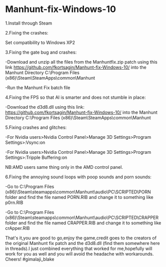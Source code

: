# Manhunt-fix-Windows-10

1.Install through Steam

2.Fixing the crashes:

Set compatibility to Windows XP2

3.Fixing the gate bug and crashes:

-Download and unzip all the files from the Manhuntfix.zip patch using this link 
https://github.com/fkortsagin/Manhunt-fix-Windows-10/ into the Manhunt Directory 
C:\Program Files (x86)\Steam\SteamApps\common\Manhunt

-Run the Manhunt Fix batch file 

4.Fixing the FPS so that AI is smarter and does not stumble in place:

-Download the d3d8.dll using this link: https://github.com/fkortsagin/Manhunt-fix-Windows-10/ into the Manhunt Directory C:\Program Files (x86)\Steam\SteamApps\common\Manhunt

5.Fixing crashes and glitches:

-For Nvidia users>Nvidia Control Panel>Manage 3D Settings>Program Settings>:Vsync:on

-For Nvidia users>Nvidia Control Panel>Manage 3D Settings>Program Settings>:Tripple Buffering:on

NB:AMD users same thing only in the AMD control panel.

6.Fixing the annoying sound loops with poop sounds and porn sounds:

-Go to C:\Program Files (x86)\Steam\steamapps\common\Manhunt\audio\PC\SCRIPTED\PORN folder and find the file named PORN.RIB and change it to something like p0rn.RIB

-Go to C:\Program Files (x86)\Steam\steamapps\common\Manhunt\audio\PC\SCRIPTED\CRAPPER folder and find the file named CRAPPER.RIB and change it to something like crApper.RIB

That's it,you are good to go,enjoy the game,credit goes to the creators of the original Manhunt fix patch and the d3d8.dll (find them somewhere here in threads).I just combined everything that worked for me,hopefully will work for you as well and you will avoid the headache with workarounds.
Cheers!
#gimalaji_blake
